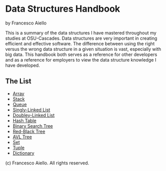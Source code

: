 # Data Structures Handbook

by Francesco Aiello

This is a summary of the data structures I have mastered throughout my studies at OSU-Cascades. Data structures are very important in creating efficient and effective software. The difference between using the right versus the wrong data structure in a given situation is vast, especially with big data. This handbook both serves as a reference for other developers and as a reference for employers to view the data structure knowledge I have developed.

## The List

- [Array](data_structures/array.md)
- [Stack](data_structures/stack.md)
- [Queue](data_structures/queue.md)
- [Singly-Linked List](data_structures/single_list.md)
- [Doubley-Linked List](data_structures/double_list.md)
- [Hash Table](data_structures/hash_table.md)
- [Binary Search Tree](data_structures/binary_search_tree.md)
- [Red-Black Tree](data_structures/red_black_tree.md)
- [AVL Tree](data_structures/avl_tree.md)
- [Set](data_structures/set.md)
- [Tuple](data_structures/tuple.md)
- [Dictionary](data_structures/dictionary.md)

(c) Francesco Aiello. All rights reserved.
